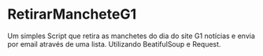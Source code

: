 # RetirarMancheteG1
Um simples Script que retira as manchetes do dia do site G1 notícias e envia por email através de uma lista. Utilizando BeatifulSoup e Request. 
